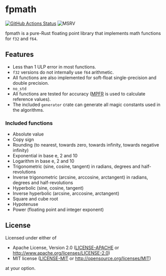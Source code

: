 # fpmath

[![GitHub Actions Status](https://github.com/eduardosm/rust-fpmath/workflows/CI/badge.svg)](https://github.com/eduardosm/rust-fpmath/actions)
![MSRV](https://img.shields.io/badge/rustc-1.70+-lightgray.svg)

fpmath is a pure-Rust floating point library that implements math functions for
`f32` and `f64`.

## Features

* Less than 1 ULP error in most functions.
* `f32` versions do not internally use `f64` arithmetic.
* All functions are also implemented for soft-float single-precision and double precision.
* `no_std`
* All functions are tested for accuracy ([MPFR] is used to calculate reference values).
* The included `generator` crate can generate all magic constants used in the algorithms.

[MPFR]: https://www.mpfr.org/

### Included functions

* Absolute value
* Copy sign
* Rounding (to nearest, towards zero, towards infinity, towards negative
  infinity)
* Exponential in base e, 2 and 10
* Logarithm in base e, 2 and 10
* Trigonometric (sine, cosine, tangent) in radians, degrees and
  half-revolutions
* Inverse trigonometric (arcsine, arccosine, arctangent) in radians, degrees
  and half-revolutions
* Hyperbolic (sine, cosine, tangent)
* Inverse hyperbolic (arcsine, arccosine, arctangent)
* Square and cube root
* Hypotenuse
* Power (floating point and integer exponent)

## License

Licensed under either of

* Apache License, Version 2.0 ([LICENSE-APACHE](LICENSE-APACHE) or
  <http://www.apache.org/licenses/LICENSE-2.0>)
* MIT license ([LICENSE-MIT](LICENSE-MIT) or
  <http://opensource.org/licenses/MIT>)

at your option.
